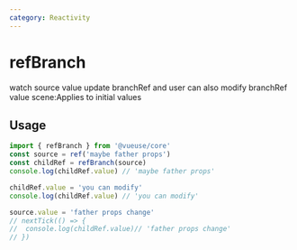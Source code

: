 ```yaml
---
category: Reactivity
---
```


# refBranch
 watch source value  update branchRef and  user can also modify branchRef value
 scene:Applies to initial values
## Usage

```ts
import { refBranch } from '@vueuse/core'
const source = ref('maybe father props')
const childRef = refBranch(source)
console.log(childRef.value) // 'maybe father props'

childRef.value = 'you can modify'
console.log(childRef.value) // 'you can modify'

source.value = 'father props change'
// nextTick(() => {
//  console.log(childRef.value)// 'father props change'
// })

```
